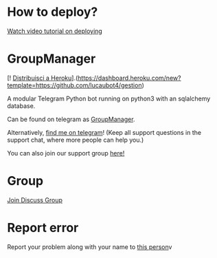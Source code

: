# How to deploy?
[Watch video tutorial on deploying](https://youtu.be/gXXFpTAk6Vo)

# GroupManager

[! [Distribuisci a Heroku](https://www.herokucdn.com/deploy/button.svg)].(https://dashboard.heroku.com/new?template=https://github.com/lucaubot4/gestion)

A modular Telegram Python bot running on python3 with an sqlalchemy database.

Can be found on telegram as [GroupManager](https://t.me/tg_groupmanagerbot).

Alternatively, [find me on telegram](https://t.me/xditya)! (Keep all support questions in the support chat, where more people can help you.)

You can also join our support group [here!](https://t.me/tg_groupmanagerbot)

# Group
[Join Discuss Group](https://t.me/giveaways_24hrs)

# Report error
Report your problem along with your name to [this person](https://t.me/xditya)v
